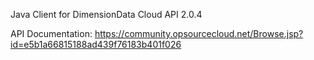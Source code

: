 
Java Client for DimensionData Cloud API 2.0.4

API Documentation: https://community.opsourcecloud.net/Browse.jsp?id=e5b1a66815188ad439f76183b401f026

